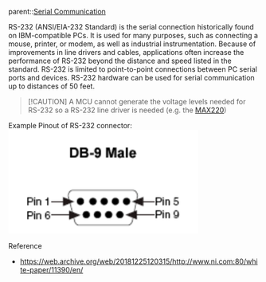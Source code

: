parent::[Serial Communication](Serial%20Communication.md)

RS-232 (ANSI/EIA-232 Standard) is the serial connection historically found on IBM-compatible PCs. It is used for many purposes, such as connecting a mouse, printer, or modem, as well as industrial instrumentation. Because of improvements in line drivers and cables, applications often increase the performance of RS-232 beyond the distance and speed listed in the standard. RS-232 is limited to point-to-point connections between PC serial ports and devices. RS-232 hardware can be used for serial communication up to distances of 50 feet.

> [!CAUTION] A MCU cannot generate the voltage levels needed for RS-232 so a RS-232 line driver is needed (e.g. the [MAX220](https://datasheets.maximintegrated.com/en/ds/MAX220-MAX249.pdf))

Example Pinout of RS-232 connector:
![](Personal%20Folders/that_marouk_ish/attachments/Pasted%20image%2020221028094513.png)

Reference
- https://web.archive.org/web/20181225120315/http://www.ni.com:80/white-paper/11390/en/
